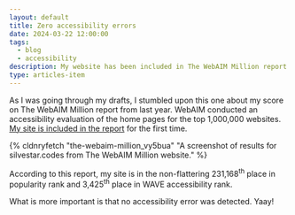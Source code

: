 ```yaml
---
layout: default
title: Zero accessibility errors
date: 2024-03-22 12:00:00
tags:
  - blog
  - accessibility
description: My website has been included in The WebAIM Million report for the first time and has achieved zero accessibility errors.
type: articles-item
---
```


As I was going through my drafts, I stumbled upon this one about my score on The WebAIM Million report from last year. WebAIM conducted an accessibility evaluation of the home pages for the top 1,000,000 websites. [My site is included in the report](https://webaim.org/projects/million/lookup?domain=silvestar.codes) for the first time.

{% cldnryfetch "the-webaim-million_vy5bua" "A screenshot of results for silvestar.codes from The WebAIM Million website." %}

According to this report, my site is in the non-flattering 231,168<sup>th</sup> place in popularity rank and 3,425<sup>th</sup> place in WAVE accessibility rank.

What is more important is that no accessibility error was detected. Yaay!
